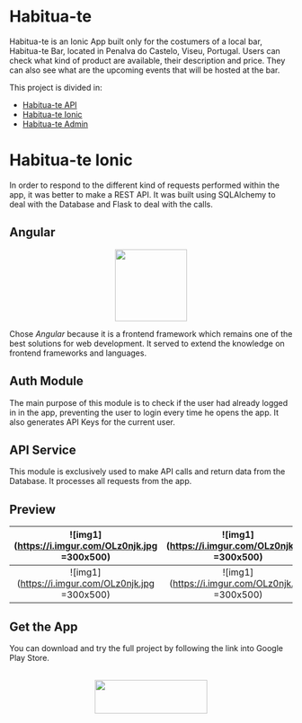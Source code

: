 # Habitua-te

Habitua-te is an Ionic App built only for the costumers of a local bar, Habitua-te Bar, located in Penalva do Castelo, Viseu, Portugal. Users can check what kind of product are available, their description and price. They can also see what are the upcoming events that will be hosted at the bar.

This project is divided in:

* [Habitua-te API](https://www.github.com/paulogil93/habitua-te-api)
* [Habitua-te Ionic](https://www.github.com/paulogil93/habitua-te-ionic)
* [Habitua-te Admin](https://www.github.com/paulogil93/habitua-te-admin)



# Habitua-te Ionic

In order to respond to the different kind of requests performed within the app, it was better to make a REST API. It was built using SQLAlchemy to deal with the Database and Flask to deal with the calls.

## Angular  

<p align="center">
	<img src="https://pluralsight2.imgix.net/paths/images/angular-14a0f6532f.png" width=128 height=128/>
</p>

Chose _Angular_ because it is a frontend framework which remains one of the best solutions for web development. It served to extend the knowledge on frontend frameworks and languages.

## Auth Module

The main purpose of this module is to check if the user had already logged in in the app, preventing the user to login every time he opens the app. It also generates API Keys for the current user.

## API Service

This module is exclusively used to make API calls and return data from the Database. It processes all requests from the app.

## Preview



|![img1](https://i.imgur.com/OLz0njk.jpg =300x500)|![img1](https://i.imgur.com/OLz0njk.jpg =300x500)|![img1](https://i.imgur.com/OLz0njk.jpg =300x500)|![img1](https://i.imgur.com/OLz0njk.jpg =300x500)|
|:--------------:|:--------------:|:--------------:|:--------------:|
|![img1](https://i.imgur.com/OLz0njk.jpg =300x500)|![img1](https://i.imgur.com/OLz0njk.jpg =300x500)|![img1](https://i.imgur.com/OLz0njk.jpg =300x500)|![img1](https://i.imgur.com/OLz0njk.jpg =300x500)|



## Get the App

You can download and try the full project by following the link into Google Play Store.
<br>
<br>
<p align="center">
	<a href="https://play.google.com/store/apps/details?id=com.paulogil.habitua_te">
		<img src="https://lh3.googleusercontent.com/1hJj6Aw2k6cEyFu10xdj5riLo0wBGFKE5XnbGaymhgo1z8Tsr8EpfJr2jbQFRxDONvwk6lak-62F2Fx7-_jp-ykJKA=w1000" width=200 height=60>
	</a>
</p>
